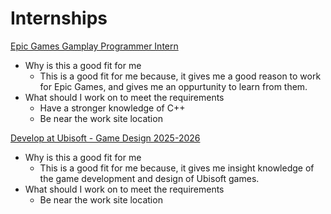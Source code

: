 # Internships
[Epic Games Gamplay Programmer Intern](https://www.epicgames.com/site/en-US/careers/jobs/5661819004)
* Why is this a good fit for me
    - This is a good fit for me because, it gives me a good reason to work for Epic Games, and gives me an oppurtunity to learn from them.
* What should I work on to meet the requirements
    - Have a stronger knowledge of C++
    - Be near the work site location

[Develop at Ubisoft -  Game Design 2025-2026](https://www.ubisoft.com/en-us/company/careers/search/744000089007707-develop-at-ubisoft-game-design-2025-2026-)
* Why is this a good fit for me
    - This is a good fit for me because, it gives me insight knowledge of the game development and design of Ubisoft games.
* What should I work on to meet the requirements
    - Be near the work site location
